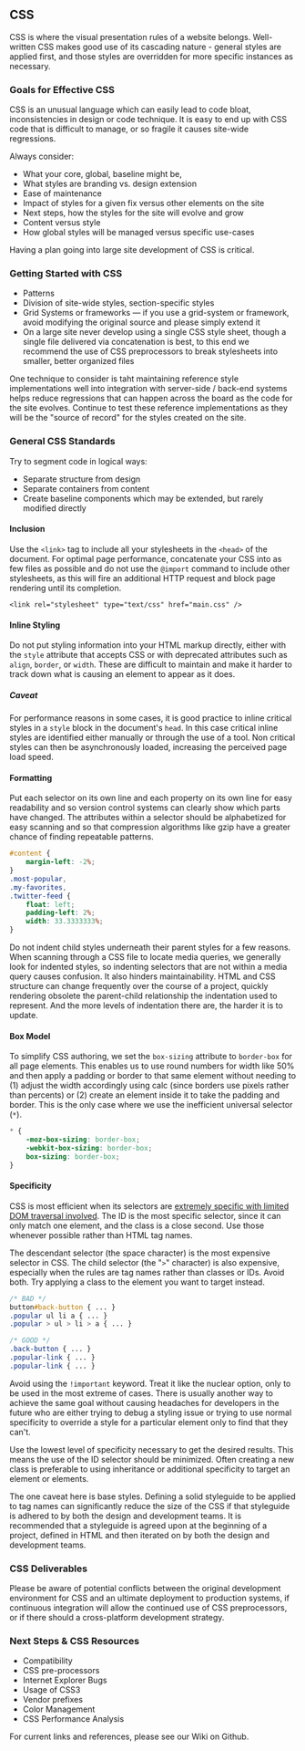 ## CSS

CSS is where the visual presentation rules of a website belongs. Well-written CSS makes good use of its cascading nature - general styles are applied first, and those styles are overridden for more specific instances as necessary.

### Goals for Effective CSS

CSS is an unusual language which can easily lead to code bloat, inconsistencies in design or code technique. It is easy to end up with CSS code that is difficult to manage, or so fragile it causes site-wide regressions.

Always consider:

 - What your core, global, baseline might be, 
 - What styles are branding vs. design extension
 - Ease of maintenance
 - Impact of styles for a given fix versus other elements on the site
 - Next steps, how the styles for the site will evolve and grow
 - Content versus style
 - How global styles will be managed versus specific use-cases

Having a plan going into large site development of CSS is critical.

### Getting Started with CSS

 - Patterns
 - Division of site-wide styles, section-specific styles
 - Grid Systems or frameworks — if you use a grid-system or framework, avoid modifying the original source and please simply extend it
 - On a large site never develop using a single CSS style sheet, though a single file delivered via concatenation is best, to this end we recommend the use of CSS preprocessors to break stylesheets into smaller, better organized files

One technique to consider is taht maintaining reference style implementations well into integration with server-side / back-end systems helps reduce regressions that can happen across the board as the code for the site evolves. Continue to test these reference implementations as they will be the "source of record" for the styles created on the site.

### General CSS Standards

Try to segment code in logical ways:

 - Separate structure from design
 - Separate containers from content
 - Create baseline components which may be extended, but rarely modified directly

#### Inclusion

Use the `<link>` tag to include all your stylesheets in the `<head>` of the document. For optimal page performance, concatenate your CSS into as few files as possible and do not use the `@import` command to include other stylesheets, as this will fire an additional HTTP request and block page rendering until its completion.

```markup
<link rel="stylesheet" type="text/css" href="main.css" />
```

#### Inline Styling

Do not put styling information into your HTML markup directly, either with the `style` attribute that accepts CSS or with deprecated attributes such as `align`, `border`, or `width`. These are difficult to maintain and make it harder to track down what is causing an element to appear as it does.

##### Caveat

For performance reasons in some cases, it is good practice to inline critical styles in a `style` block in the document's `head`. In this case critical inline styles are identified either manually or through the use of a tool. Non critical styles can then be asynchronously loaded, increasing the perceived page load speed. 

#### Formatting

Put each selector on its own line and each property on its own line for easy readability and so version control systems can clearly show which parts have changed. The attributes within a selector should be alphabetized for easy scanning and so that compression algorithms like gzip have a greater chance of finding repeatable patterns.

```css
#content {
    margin-left: -2%;
}
.most-popular,
.my-favorites,
.twitter-feed {
    float: left;
    padding-left: 2%;
    width: 33.3333333%;
}
```

Do not indent child styles underneath their parent styles for a few reasons. When scanning through a CSS file to locate media queries, we generally look for indented styles, so indenting selectors that are not within a media query causes confusion. It also hinders maintainability. HTML and CSS structure can change frequently over the course of a project, quickly rendering obsolete the parent-child relationship the indentation used to represent. And the more levels of indentation there are, the harder it is to update.

#### Box Model

To simplify CSS authoring, we set the `box-sizing` attribute to `border-box` for all page elements. This enables us to use round numbers for width like 50% and then apply a padding or border to that same element without needing to (1) adjust the width accordingly using calc (since borders use pixels rather than percents) or (2) create an element inside it to take the padding and border. This is the only case where we use the inefficient universal selector (`*`).

```css
* {
    -moz-box-sizing: border-box;
    -webkit-box-sizing: border-box;
    box-sizing: border-box;
}
```

#### Specificity

CSS is most efficient when its selectors are [extremely specific with limited DOM traversal involved](https://developer.mozilla.org/en-US/docs/Web/Guide/CSS/Writing_efficient_CSS). The ID is the most specific selector, since it can only match one element, and the class is a close second. Use those whenever possible rather than HTML tag names.

The descendant selector (the space character) is the most expensive selector in CSS. The child selector (the &quot;`>`&quot; character) is also expensive, especially when the rules are tag names rather than classes or IDs. Avoid both. Try applying a class to the element you want to target instead.

```css
/* BAD */
button#back-button { ... }
.popular ul li a { ... }
.popular > ul > li > a { ... }

/* GOOD */
.back-button { ... }
.popular-link { ... }
.popular-link { ... }
```

Avoid using the `!important` keyword. Treat it like the nuclear option, only to be used in the most extreme of cases. There is usually another way to achieve the same goal without causing headaches for developers in the future who are either trying to debug a styling issue or trying to use normal specificity to override a style for a particular element only to find that they can't.

Use the lowest level of specificity necessary to get the desired results. This means the use of the ID selector should be minimized. Often creating a new class is preferable to using inheritance or additional specificity to target an element or elements. 

The one caveat here is base styles. Defining a solid styleguide to be applied to tag names can significantly reduce the size of the CSS if that styleguide is adhered to by both the design and development teams. It is recommended that a styleguide is agreed upon at the beginning of a project, defined in HTML and then iterated on by both the design and development teams.

### CSS Deliverables

Please be aware of potential conflicts between the original development environment for CSS and an ultimate deployment to production systems, if continuous integration will allow the continued use of CSS preprocessors, or if there should a cross-platform development strategy.

### Next Steps &amp; CSS Resources

 - Compatibility
 - CSS pre-processors
 - Internet Explorer Bugs
 - Usage of CSS3
 - Vendor prefixes
 - Color Management
 - CSS Performance Analysis

For current links and references, please see our Wiki on Github.
